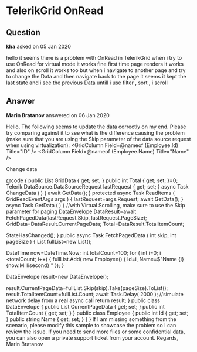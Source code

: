 # TelerikGrid OnRead

## Question

**kha** asked on 05 Jan 2020

hello it seems there is a problem with OnRead in TelerikGrid when i try to use OnRead for virtual mode it works fine first time page renders it works and also on scroll it works too but when i navigate to another page and try to change the Data and then navigate back to the page it seems it kept the last state and i see the previous Data untill i use filter , sort , i scroll

## Answer

**Marin Bratanov** answered on 06 Jan 2020

Hello, The following seems to update the data correctly on my end. Please try comparing against it to see what is the difference causing the problem (make sure that you are using the Skip parameter of the data source request when using virtualization): <TelerikGrid Data=@GridData TotalCount=@Total
PageSize=15 OnRead=@ReadItems
ScrollMode="@GridScrollMode.Virtual" Height="300px" RowHeight="60">
<GridColumns>
<GridColumn Field=@nameof (Employee.Id) Title="ID" />
<GridColumn Field=@nameof (Employee.Name) Title="Name" />
</GridColumns>
</TelerikGrid>

<TelerikButton OnClick="@ChangeData">Change data</TelerikButton>

@code { public List<Employee> GridData { get; set; } public int Total { get; set; }=0;
Telerik.DataSource.DataSourceRequest lastRequest { get; set; } async Task ChangeData ( ) { await GetData();
} protected async Task ReadItems ( GridReadEventArgs args ) {
lastRequest=args.Request; await GetData();
} async Task GetData ( ) { //with Virtual Scrolling, make sure to use the Skip parameter for paging DataEnvelope DataResult=await FetchPagedData(lastRequest.Skip, lastRequest.PageSize);
GridData=DataResult.CurrentPageData;
Total=DataResult.TotalItemCount;

StateHasChanged();
} public async Task<DataEnvelope> FetchPagedData ( int skip, int pageSize ) {
List<Employee> fullList=new List<Employee>();

DateTime now=DateTime.Now; int totalCount=100; for ( int i=0; i <totalCount; i++)
{
fullList.Add( new Employee()
{
Id=i,
Name=$"Name {i} {now.Millisecond} " });
}

DataEnvelope result=new DataEnvelope();

result.CurrentPageData=fullList.Skip(skip).Take(pageSize).ToList();
result.TotalItemCount=fullList.Count; await Task.Delay( 2000 ); //simulate network delay from a real async call return result;
} public class DataEnvelope { public List<Employee> CurrentPageData { get; set; } public int TotalItemCount { get; set; }
} public class Employee { public int Id { get; set; } public string Name { get; set; }
}
} If I am missing something from the scenario, please modify this sample to showcase the problem so I can review the issue. If you need to send more files or some confidential data, you can also open a private support ticket from your account. Regards, Marin Bratanov

